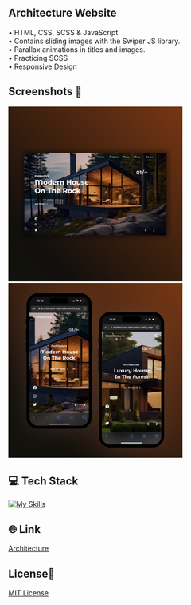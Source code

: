 ## Architecture Website 
• HTML, CSS, SCSS & JavaScript <br>
• Contains sliding images with the Swiper JS library. <br>
• Parallax animations in titles and images. <br>
• Practicing SCSS <br>
• Responsive Design 

## Screenshots 📱
<img src="img/1Architecture.jpg" width="350"> <img src="img/2Architecture.jpg" width="350">

## 💻 Tech Stack
[![My Skills](https://skillicons.dev/icons?i=html,css,sass,javascript)](https://skillicons.dev)

## 🌐 Link
<a href="https://architecture-dejvcodes.netlify.app/">Architecture</a>

## License🔐
[MIT License](LICENSE) 